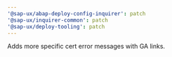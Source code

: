 ```yaml
---
'@sap-ux/abap-deploy-config-inquirer': patch
'@sap-ux/inquirer-common': patch
'@sap-ux/deploy-tooling': patch
---
```


Adds more specific cert error messages with GA links.
